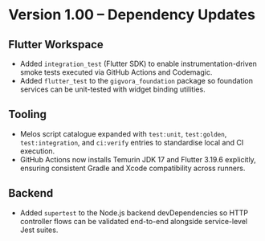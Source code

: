 # Version 1.00 – Dependency Updates

## Flutter Workspace
- Added `integration_test` (Flutter SDK) to enable instrumentation-driven smoke tests executed via GitHub Actions and Codemagic.
- Added `flutter_test` to the `gigvora_foundation` package so foundation services can be unit-tested with widget binding utilities.

## Tooling
- Melos script catalogue expanded with `test:unit`, `test:golden`, `test:integration`, and `ci:verify` entries to standardise local and CI execution.
- GitHub Actions now installs Temurin JDK 17 and Flutter 3.19.6 explicitly, ensuring consistent Gradle and Xcode compatibility across runners.

## Backend
- Added `supertest` to the Node.js backend devDependencies so HTTP controller flows can be validated end-to-end alongside service-level Jest suites.
